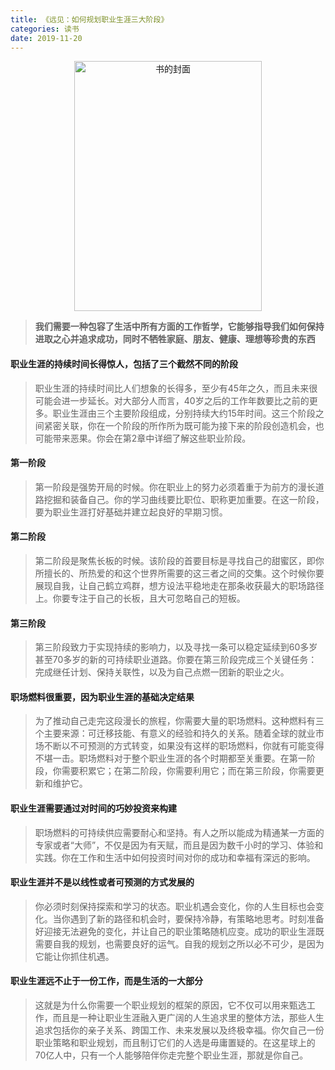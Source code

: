```yaml
---
title: 《远见：如何规划职业生涯三大阶段》
categories: 读书
date: 2019-11-20
---
```


<div align="center">
<img src="https://i.loli.net/2019/11/19/6mHGEBfQMi7ShR4.jpg" width = "300" height="400" alt="书的封面">
</div>

> **我们需要一种包容了生活中所有方面的工作哲学，它能够指导我们如何保持进取之心并追求成功，同时不牺牲家庭、朋友、健康、理想等珍贵的东西**

#### 职业生涯的持续时间长得惊人，包括了三个截然不同的阶段
> 职业生涯的持续时间比人们想象的长得多，至少有45年之久，而且未来很可能会进一步延长。对大部分人而言，40岁之后的工作年数要比之前的更多。职业生涯由三个主要阶段组成，分别持续大约15年时间。这三个阶段之间紧密关联，你在一个阶段的所作所为既可能为接下来的阶段创造机会，也可能带来恶果。你会在第2章中详细了解这些职业阶段。

#### 第一阶段
> 第一阶段是强势开局的时候。你在职业上的努力必须着重于为前方的漫长道路挖掘和装备自己。你的学习曲线要比职位、职称更加重要。在这一阶段，要为职业生涯打好基础并建立起良好的早期习惯。

#### 第二阶段
> 第二阶段是聚焦长板的时候。该阶段的首要目标是寻找自己的甜蜜区，即你所擅长的、所热爱的和这个世界所需要的这三者之间的交集。这个时候你要展现自我，让自己鹤立鸡群，想方设法平稳地走在那条收获最大的职场路径上。你要专注于自己的长板，且大可忽略自己的短板。

#### 第三阶段
> 第三阶段致力于实现持续的影响力，以及寻找一条可以稳定延续到60多岁甚至70多岁的新的可持续职业道路。你要在第三阶段完成三个关键任务：完成继任计划、保持关联性，以及为自己点燃一团新的职业之火。

#### 职场燃料很重要，因为职业生涯的基础决定结果
>为了推动自己走完这段漫长的旅程，你需要大量的职场燃料。这种燃料有三个主要来源：可迁移技能、有意义的经验和持久的关系。随着全球的就业市场不断以不可预测的方式转变，如果没有这样的职场燃料，你就有可能变得不堪一击。职场燃料对于整个职业生涯的各个时期都至关重要。在第一阶段，你需要积累它；在第二阶段，你需要利用它；而在第三阶段，你需要更新和维护它。

#### 职业生涯需要通过对时间的巧妙投资来构建
> 职场燃料的可持续供应需要耐心和坚持。有人之所以能成为精通某一方面的专家或者“大师”，不仅是因为有天赋，而且是因为数千小时的学习、体验和实践。你在工作和生活中如何投资时间对你的成功和幸福有深远的影响。

#### 职业生涯并不是以线性或者可预测的方式发展的
> 你必须时刻保持探索和学习的状态。职业机遇会变化，你的人生目标也会变化。当你遇到了新的路径和机会时，要保持冷静，有策略地思考。时刻准备好迎接无法避免的变化，并让自己的职业策略随机应变。成功的职业生涯既需要自我的规划，也需要良好的运气。自我的规划之所以必不可少，是因为它能让你抓住机遇。

#### 职业生涯远不止于一份工作，而是生活的一大部分
> 这就是为什么你需要一个职业规划的框架的原因，它不仅可以用来甄选工作，而且是一种让职业生涯融入更广阔的人生追求里的整体方法，那些人生追求包括你的亲子关系、跨国工作、未来发展以及终极幸福。你欠自己一份职业策略和职业规划，而且制订它们的人选是毋庸置疑的。在这星球上的70亿人中，只有一个人能够陪伴你走完整个职业生涯，那就是你自己。

